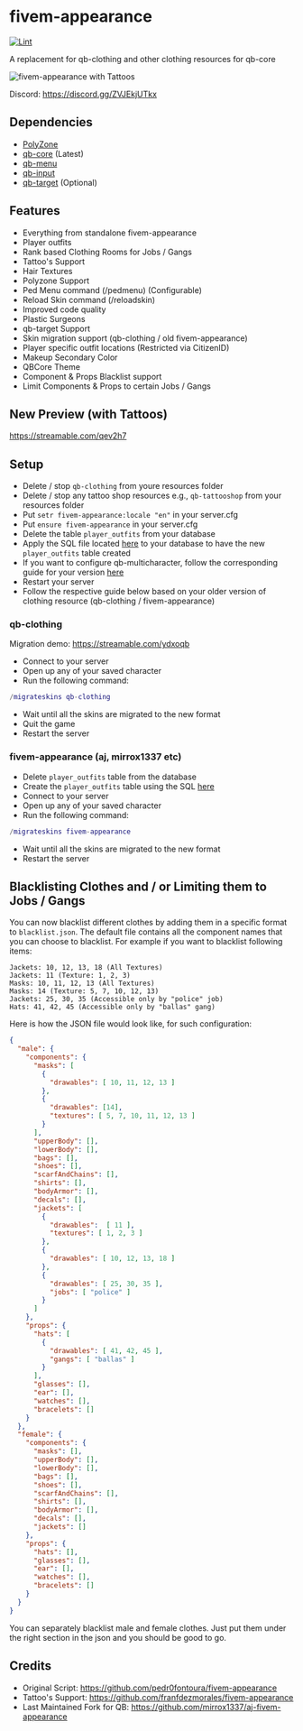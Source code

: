 # fivem-appearance

[![Lint](https://github.com/iLLeniumStudios/fivem-appearance/actions/workflows/lint.yml/badge.svg?branch=main)](https://github.com/iLLeniumStudios/fivem-appearance/actions/workflows/lint.yml)

A replacement for qb-clothing and other clothing resources for qb-core

<img src="https://i.imgur.com/ltLSMmh.png" alt="fivem-appearance with Tattoos" />

Discord: https://discord.gg/ZVJEkjUTkx

## Dependencies

- [PolyZone](https://github.com/mkafrin/PolyZone)
- [qb-core](https://github.com/qbcore-framework/qb-core) (Latest)
- [qb-menu](https://github.com/qbcore-framework/qb-menu)
- [qb-input](https://github.com/qbcore-framework/qb-input)
- [qb-target](https://github.com/BerkieBb/qb-target) (Optional)

## Features

- Everything from standalone fivem-appearance
- Player outfits
- Rank based Clothing Rooms for Jobs / Gangs
- Tattoo's Support
- Hair Textures
- Polyzone Support
- Ped Menu command (/pedmenu) (Configurable)
- Reload Skin command (/reloadskin)
- Improved code quality
- Plastic Surgeons
- qb-target Support
- Skin migration support (qb-clothing / old fivem-appearance)
- Player specific outfit locations (Restricted via CitizenID)
- Makeup Secondary Color
- QBCore Theme
- Component & Props Blacklist support
- Limit Components & Props to certain Jobs / Gangs

## New Preview (with Tattoos)

https://streamable.com/qev2h7

## Setup

- Delete / stop `qb-clothing` from youre resources folder
- Delete / stop any tattoo shop resources e.g., `qb-tattooshop` from your resources folder
- Put `setr fivem-appearance:locale "en"` in your server.cfg
- Put `ensure fivem-appearance` in your server.cfg
- Delete the table `player_outfits` from your database
- Apply the SQL file located [here](sql/player_outfits.sql) to your database to have the new `player_outfits` table created 
- If you want to configure qb-multicharacter, follow the corresponding guide for your version [here](docs/multicharacter-setup.md)
- Restart your server
- Follow the respective guide below based on your older version of clothing resource (qb-clothing / fivem-appearance)

### qb-clothing

Migration demo: https://streamable.com/ydxoqb

- Connect to your server
- Open up any of your saved character
- Run the following command:

```lua
/migrateskins qb-clothing
```

- Wait until all the skins are migrated to the new format
- Quit the game
- Restart the server

### fivem-appearance (aj, mirrox1337 etc)

- Delete `player_outfits` table from the database
- Create the `player_outfits` table using the SQL [here](https://github.com/qbcore-framework/qb-clothing/blob/main/qb-clothing.sql#L12-L22)
- Connect to your server
- Open up any of your saved character
- Run the following command:

```lua
/migrateskins fivem-appearance
```

- Wait until all the skins are migrated to the new format
- Restart the server


## Blacklisting Clothes and / or Limiting them to Jobs / Gangs

You can now blacklist different clothes by adding them in a specific format to `blacklist.json`. The default file contains all the component names that you can choose to blacklist. For example if you want to blacklist following items:

```
Jackets: 10, 12, 13, 18 (All Textures)
Jackets: 11 (Texture: 1, 2, 3)
Masks: 10, 11, 12, 13 (All Textures)
Masks: 14 (Texture: 5, 7, 10, 12, 13)
Jackets: 25, 30, 35 (Accessible only by "police" job)
Hats: 41, 42, 45 (Accessible only by "ballas" gang)
```

Here is how the JSON file would look like, for such configuration:

```json
{
  "male": {
    "components": {
      "masks": [
        {
          "drawables": [ 10, 11, 12, 13 ]
        },
        {
          "drawables": [14],
          "textures": [ 5, 7, 10, 11, 12, 13 ]
        }
      ],
      "upperBody": [],
      "lowerBody": [],
      "bags": [],
      "shoes": [],
      "scarfAndChains": [],
      "shirts": [],
      "bodyArmor": [],
      "decals": [],
      "jackets": [
        {
          "drawables":  [ 11 ],
          "textures": [ 1, 2, 3 ]
        },
        {
          "drawables": [ 10, 12, 13, 18 ]
        },
        {
          "drawables": [ 25, 30, 35 ],
          "jobs": [ "police" ]
        }
      ]
    },
    "props": {
      "hats": [
        {
          "drawables": [ 41, 42, 45 ],
          "gangs": [ "ballas" ]
        }
      ],
      "glasses": [],
      "ear": [],
      "watches": [],
      "bracelets": []
    }
  },
  "female": {
    "components": {
      "masks": [],
      "upperBody": [],
      "lowerBody": [],
      "bags": [],
      "shoes": [],
      "scarfAndChains": [],
      "shirts": [],
      "bodyArmor": [],
      "decals": [],
      "jackets": []
    },
    "props": {
      "hats": [],
      "glasses": [],
      "ear": [],
      "watches": [],
      "bracelets": []
    }
  }
}
```

You can separately blacklist male and female clothes. Just put them under the right section in the json and you should be good to go.

## Credits
- Original Script: https://github.com/pedr0fontoura/fivem-appearance
- Tattoo's Support: https://github.com/franfdezmorales/fivem-appearance
- Last Maintained Fork for QB: https://github.com/mirrox1337/aj-fivem-appearance
